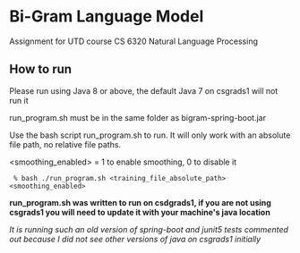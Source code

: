 # Bi-Gram Language Model
Assignment for UTD course CS 6320 Natural Language Processing 

## How to run
Please run using Java 8 or above, the default Java 7 on csgrads1 will not run it

run_program.sh must be in the same folder as bigram-spring-boot.jar

Use the bash script run_program.sh to run. It will only work with an absolute file path, no relative file paths.

<smoothing_enabled> = 1 to enable smoothing, 0 to disable it
```
 % bash ./run_program.sh <training_file_absolute_path> <smoothing_enabled>
```

**run_program.sh was written to run on csdgrads1, if you are not using csgrads1 you will need to update it with your machine's java location**

*It is running such an old version of spring-boot and junit5 tests commented out because I did not see other versions of java on csgrads1 initially*